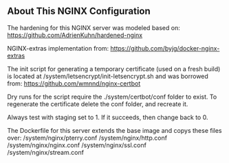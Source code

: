 ## About This NGINX Configuration
The hardening for this NGINX server was modeled based on:
https://github.com/AdrienKuhn/hardened-nginx

NGINX-extras implementation from:
https://github.com/byjg/docker-nginx-extras

The init script for generating a temporary certificate (used on a fresh build) is located at /system/letsencrypt/init-letsencrypt.sh and was borrowed from:
https://github.com/wmnnd/nginx-certbot

Dry runs for the script require the ./system/certbot/conf folder to exist. To regenerate the certificate delete the conf folder, and recreate it.

Always test with staging set to 1. If it succeeds, then change back to 0.

The Dockerfile for this server extends the base image and copys these files over:
/system/nginx/pterry.conf
/system/nginx/http.conf
/system/nginx/nginx.conf
/system/nginx/ssl.conf
/system/nginx/stream.conf
